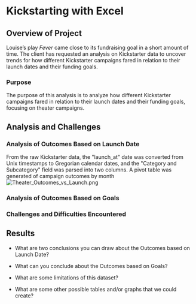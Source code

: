 # Kickstarting with Excel

## Overview of Project

Louise’s play *Fever* came close to its fundraising goal in a short amount of time.  The client has requested an analysis on Kickstarter data to uncover trends for how different Kickstarter campaigns fared in relation to their launch dates and their funding goals.

### Purpose
The purpose of this analysis is to analyze how different Kickstarter campaigns fared in relation to their launch dates and their funding goals, focusing on theater campaigns.

## Analysis and Challenges

### Analysis of Outcomes Based on Launch Date
From the raw Kickstarter data, the "launch_at" date was converted from Unix timestamps to Gregorian calendar dates, and the "Category and Subcategory" field was parsed into two columns.  A pivot table was generated of campaign outcomes by month
![Theater_Outcomes_vs_Launch.png](/assets/images/Theater_Outcomes_vs_Launch.png)

### Analysis of Outcomes Based on Goals

### Challenges and Difficulties Encountered

## Results

- What are two conclusions you can draw about the Outcomes based on Launch Date?

- What can you conclude about the Outcomes based on Goals?

- What are some limitations of this dataset?

- What are some other possible tables and/or graphs that we could create?
